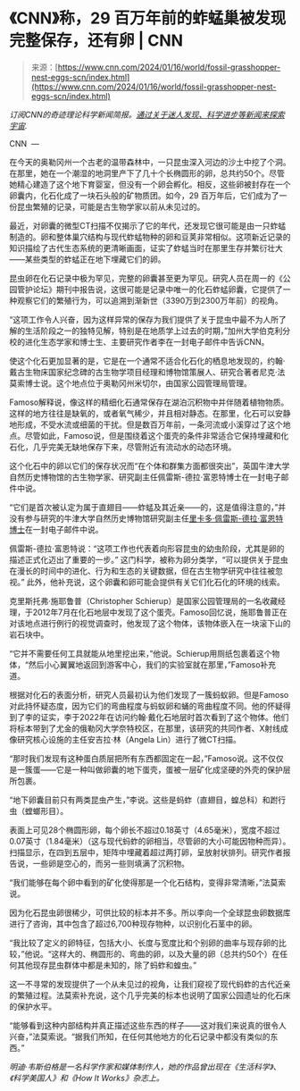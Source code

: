 <!--yml

category: 未分类

日期：2024-05-27 14:58:58

-->

# 《CNN》称，29 百万年前的蚱蜢巢被发现完整保存，还有卵 | CNN

> 来源：[https://www.cnn.com/2024/01/16/world/fossil-grasshopper-nest-eggs-scn/index.html](https://www.cnn.com/2024/01/16/world/fossil-grasshopper-nest-eggs-scn/index.html)

*订阅CNN的奇迹理论科学新闻简报。*[*通过关于迷人发现、科学进步等新闻来探索宇宙*](https://www.cnn.com/newsletters/wonder-theory?source=nl-acq_article)*.*

CNN  —

在今天的奥勒冈州一个古老的温带森林中，一只昆虫深入河边的沙土中挖了个洞。在那里，她在一个潮湿的地洞里产下了几十个长椭圆形的卵，总共约50个。尽管她精心建造了这个地下育婴室，但没有一个卵会孵化。相反，这些卵被封存在一个卵囊内，化石化成了一块石头般的矿物质团。如今，29 百万年后，它们成为了一份昆虫繁殖的记录，可能是古生物学家以前从未见过的。

最近，对卵囊的微型CT扫描不仅揭示了它的年代，还发现它很可能是由一只蚱蜢制造的。卵和整体巢穴结构与现代蚱蜢物种的卵和豆荚非常相似。这项新近记录的知识描绘了古代生态系统的更清晰画面，证实了蚱蜢当时在那里生存并繁衍壮大——某些类型的蚱蜢正在地下埋藏它们的卵。

昆虫卵在化石记录中极为罕见，完整的卵囊甚至更为罕见。研究人员在周一的《公园管护论坛》期刊中报告说，这很可能是记录中唯一的化石蚱蜢卵囊，它提供了一种观察它们的繁殖行为，可以追溯到渐新世（3390万到2300万年前）的视角。

“这项工作令人兴奋，因为这样异常的保存为我们提供了关于昆虫中最不为人所了解的生活阶段之一的独特见解，特别是在地质学上过去的时期，”加州大学伯克利分校的进化生态学家和博士生、主要研究作者李在一封电子邮件中告诉CNN。

使这个化石更加显著的是，它是在一个通常不适合化石化的栖息地发现的，约翰·戴古生物床国家纪念碑的古生物学项目经理和博物馆策展人、研究合著者尼克·法莫索博士说。这个地点位于奥勒冈州米切尔，由国家公园管理局管理。

Famoso解释说，像这样的精细化石通常保存在湖泊沉积物中并伴随着植物物质。这样的地方往往是缺氧的，或者氧气稀少，并且相对静态。在那里，化石可以安静地形成，不受水流或细菌的干扰。但是数百万年前，一条河流或小溪穿过了这个地点。尽管如此，Famoso说，但是围绕着这个蛋壳的条件非常适合它保持埋藏和化石化，几乎完美无缺地保存下来，尽管附近有流动水的动态环境。

这个化石中的卵以它们的保存状况而“在个体和群集方面都很突出”，英国牛津大学自然历史博物馆的古生物学家、研究副主任佩雷斯-德拉·富恩特博士在一封电子邮件中说。

“它们是首次被认定为属于直翅目——蚱蜢及其近亲——的，这是值得注意的，”并没有参与研究的牛津大学自然历史博物馆研究副主任[里卡多·佩雷斯-德拉·富恩特博士](https://oumnh.ox.ac.uk/people/ricardo-perez-de-la-fuente)在一封电子邮件中说。

佩雷斯-德拉·富恩特说：“这项工作也代表着向形容昆虫的幼虫阶段，尤其是卵的描述正式化迈出了重要的一步。” 这门科学，被称为卵分类学，“可以提供关于昆虫在漫长的时间中的进化、行为和生态的关键数据，但在古生物学研究中往往被忽视。” 此外，他补充说，这个卵囊和卵可能会提供有关它们化石化的环境的线索。

克里斯托弗·施耶鲁普（Christopher Schierup）是国家公园管理局的一名收藏经理，于2012年7月在化石地层中发现了这个蛋壳。Famoso回忆说，施耶鲁普正在对该地点进行例行的视觉调查时，他发现了这个物体，该物体嵌入在一块滚下山的岩石块中。

“它并不需要任何工具就能从地里挖出来，”他说。Schierup用厕纸包裹着这个物体，“然后小心翼翼地返回到游客中心，我们的实验室就在那里，”Famoso补充道。

根据对化石的表面分析，研究人员最初认为他们发现了一簇蚂蚁卵。但是Famoso对此持怀疑态度，因为它们的弯曲程度与蚂蚁卵和蛹的弯曲程度不同。他的怀疑得到了李的证实，李于2022年在访问约翰·戴化石地层时首次看到了这个物体。他们将标本带到了尤金的俄勒冈大学奈特校区，在那里，该研究的共同作者、X射线成像研究核心设施的主任安吉拉·林（Angela Lin）进行了微CT扫描。

“那时我们发现有这种蛋白质层把所有东西都固定在一起，”Famoso说。这不仅仅是一簇蛋——它是一种叫做卵囊的地下蛋壳，蛋被一层矿化成坚硬的外壳的保护层所包裹。

“地下卵囊目前只有两类昆虫产生，”李说。这些是蚂蚱（直翅目，蝗总科）和跗行虫（螳螂形目）。

表面上可见28个椭圆形卵，每个卵长不超过0.18英寸（4.65毫米），宽度不超过0.07英寸（1.84毫米）（这与现代蚂蚱的卵相当，尽管卵的大小可能因物种而异）。扫描显示，在四到五层中，矩阵中埋藏着超过两打卵，呈放射状排列。研究作者报告说，一些卵是空心的，而另一些则填满了沉积物。

“我们能够在每个卵中看到的矿化使得那是一个化石结构，变得非常清晰，”法莫索说。

因为化石昆虫卵很稀少，可供比较的标本并不多。所以李向一个全球昆虫卵数据库进行了咨询，其中包含了超过6,700种现存物种，以识别化石茎中的卵。

“我比较了定义的卵特征，包括大小、长度与宽度比和个别卵的曲率与现存卵的比较，”他说。“这样大的、椭圆形的、弯曲的卵，以及大量的卵（总共约50个）在任何其他现存昆虫群体中都是未知的，除了蚂蚱和蝗虫。”

这一不寻常的发现提供了一个从未见过的视角，让我们窥视了现代蚂蚱的古代近亲的繁殖过程。法莫索补充说，这个几乎完美的标本也说明了国家公园遗址的化石床的保护水平。

“能够看到这种内部结构并真正描述这些东西的样子——这对我们来说真的很令人兴奋，”法莫索说。“据我们所知，在任何其他地方的化石记录中都没有类似的东西。”

*明迪·韦斯伯格是一名科学作家和媒体制作人，她的作品曾出现在《生活科学》、《科学美国人》和《How It Works》杂志上。*
